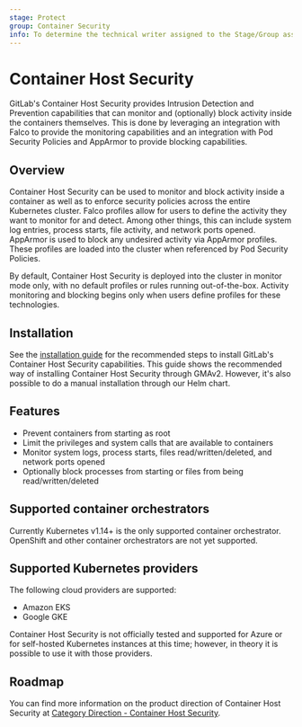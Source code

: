 ```yaml
---
stage: Protect
group: Container Security
info: To determine the technical writer assigned to the Stage/Group associated with this page, see https://about.gitlab.com/handbook/engineering/ux/technical-writing/#designated-technical-writers
---
```


# Container Host Security

GitLab's Container Host Security provides Intrusion Detection and Prevention capabilities that can
monitor and (optionally) block activity inside the containers themselves. This is done by leveraging
an integration with Falco to provide the monitoring capabilities and an integration with Pod
Security Policies and AppArmor to provide blocking capabilities.

## Overview

Container Host Security can be used to monitor and block activity inside a container as well as to
enforce security policies across the entire Kubernetes cluster. Falco profiles allow for users to
define the activity they want to monitor for and detect. Among other things, this can include system
log entries, process starts, file activity, and network ports opened. AppArmor is used to block any
undesired activity via AppArmor profiles. These profiles are loaded into the cluster when
referenced by Pod Security Policies.

By default, Container Host Security is deployed into the cluster in monitor mode only, with no
default profiles or rules running out-of-the-box. Activity monitoring and blocking begins only when
users define profiles for these technologies.

## Installation

See the [installation guide](quick_start_guide.md) for the recommended steps to install GitLab's
Container Host Security capabilities. This guide shows the recommended way of installing Container
Host Security through GMAv2. However, it's also possible to do a manual installation through our
Helm chart.

## Features

- Prevent containers from starting as root
- Limit the privileges and system calls that are available to containers
- Monitor system logs, process starts, files read/written/deleted, and network ports opened
- Optionally block processes from starting or files from being read/written/deleted

## Supported container orchestrators

Currently Kubernetes v1.14+ is the only supported container orchestrator.  OpenShift and other container orchestrators are not yet supported.

## Supported Kubernetes providers

The following cloud providers are supported:

- Amazon EKS
- Google GKE

Container Host Security is not officially tested and supported for Azure or for self-hosted Kubernetes instances at this time; however, in theory it is possible to use it with those providers.

## Roadmap

You can find more information on the product direction of Container Host Security at
[Category Direction - Container Host Security](https://about.gitlab.com/direction/protect/container_host_security/).
